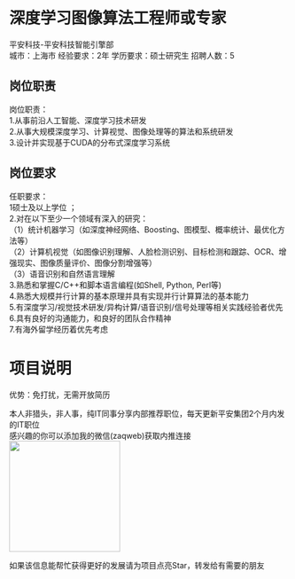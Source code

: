 # 深度学习图像算法工程师或专家
平安科技-平安科技智能引擎部  
城市：上海市 经验要求：2年 学历要求：硕士研究生  招聘人数：5

## 岗位职责
岗位职责：   
1.从事前沿人工智能、深度学习技术研发   
2.从事大规模深度学习、计算视觉、图像处理等的算法和系统研发   
3.设计并实现基于CUDA的分布式深度学习系统

## 岗位要求
任职要求：   
1硕士及以上学位 ；   
2.对在以下至少一个领域有深入的研究：   
（1）统计机器学习（如深度神经网络、Boosting、图模型、概率统计、最优化方法等）   
（2）计算机视觉（如图像识别理解、人脸检测识别、目标检测和跟踪、OCR、增强现实、图像质量评价、图像分割增强等）   
（3）语音识别和自然语言理解   
3.熟悉和掌握C/C++和脚本语言编程(如Shell, Python, Perl等)   
4.熟悉大规模并行计算的基本原理并具有实现并行计算算法的基本能力   
5.有深度学习/视觉技术研发/异构计算/语音识别/信号处理等相关实践经验者优先   
6.具有良好的沟通能力，和良好的团队合作精神   
7.有海外留学经历着优先考虑

# 项目说明

优势：免打扰，无需开放简历

本人非猎头，非人事，纯IT同事分享内部推荐职位，每天更新平安集团2个月内发的IT职位  
感兴趣的你可以添加我的微信(zaqweb)获取内推连接  
<img src="https://github.com/zaqweb/PA-IT-JOBS/blob/master/WechatICode.jpeg"  height="200" width="200">

如果该信息能帮忙获得更好的发展请为项目点亮Star，转发给有需要的朋友




